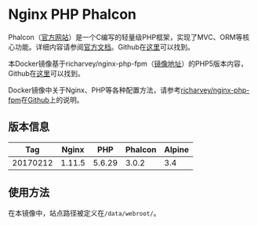 # Nginx PHP Phalcon

Phalcon（[官方网站](https://phalconphp.com)）是一个C编写的轻量级PHP框架，实现了MVC、ORM等核心功能。详细内容请参阅[官方文档](https://docs.phalconphp.com/en/latest/index.html)。Github在[这里](https://github.com/phalcon/cphalcon)可以找到。

本Docker镜像基于richarvey/nginx-php-fpm（[镜像地址](https://hub.docker.com/r/richarvey/nginx-php-fpm/)）的PHP5版本内容，Github在[这里](https://github.com/ngineered/nginx-php-fpm)可以找到。

Docker镜像中关于Nginx、PHP等各种配置方法，请参考[richarvey/nginx-php-fpm](https://hub.docker.com/r/richarvey/nginx-php-fpm/)在[Github](https://github.com/ngineered/nginx-php-fpm)上的说明。

## 版本信息
| Tag | Nginx | PHP | Phalcon | Alpine |
|-----|-------|-----|---------|--------|
| 20170212 | 1.11.5 | 5.6.29 | 3.0.2 | 3.4 |

## 使用方法

在本镜像中，站点路径被定义在```/data/webroot/```。


